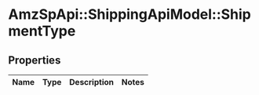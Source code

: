 # AmzSpApi::ShippingApiModel::ShipmentType

## Properties
Name | Type | Description | Notes
------------ | ------------- | ------------- | -------------

